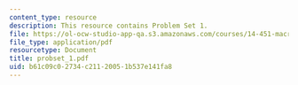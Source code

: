 ```yaml
---
content_type: resource
description: This resource contains Problem Set 1.
file: https://ol-ocw-studio-app-qa.s3.amazonaws.com/courses/14-451-macroeconomic-theory-i-spring-2007/b61c09c02734c21120051b537e141fa8_probset_1.pdf
file_type: application/pdf
resourcetype: Document
title: probset_1.pdf
uid: b61c09c0-2734-c211-2005-1b537e141fa8
---
```

